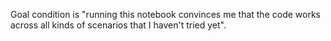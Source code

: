 Goal condition is "running this notebook convinces me that the code works across all kinds of scenarios that I haven't tried yet".
